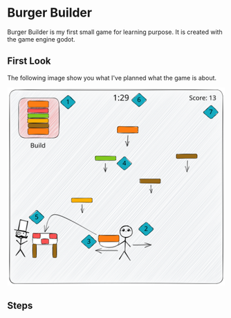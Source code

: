 # Burger Builder

Burger Builder is my first small game for learning purpose. It is created with the game engine godot.

## First Look

The following image show you what I've planned what the game is about.

![FirstLook]

## Steps


[FirstLook]: Pitch/FirstLook.svg